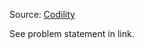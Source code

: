 Source: [Codility](https://codility.com/programmers/lessons/4-counting_elements/frog_river_one/)

See problem statement in link.
